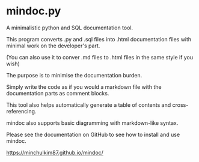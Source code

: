 # mindoc.py

A minimalistic python and SQL documentation tool.

This program converts .py and .sql files into .html documentation files with minimal work on the developer's part.

(You can also use it to conver .md files to .html files in the same style if you wish)

The purpose is to minimise the documentation burden.

Simply write the code as if you would a markdown file with the documentation parts as comment blocks.

This tool also helps automatically generate a table of contents and cross-referencing.

mindoc also supports basic diagramming with markdown-like syntax.

Please see the documentation on GitHub to see how to install and use mindoc.

https://minchulkim87.github.io/mindoc/